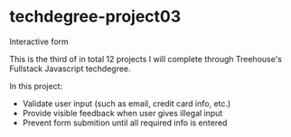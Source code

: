 # techdegree-project03
Interactive form

This is the third of in total 12 projects I will complete through Treehouse's Fullstack Javascript techdegree. 

In this project:
- Validate user input (such as email, credit card info, etc.)
- Provide visible feedback when user gives illegal input
- Prevent form submition until all required info is entered
